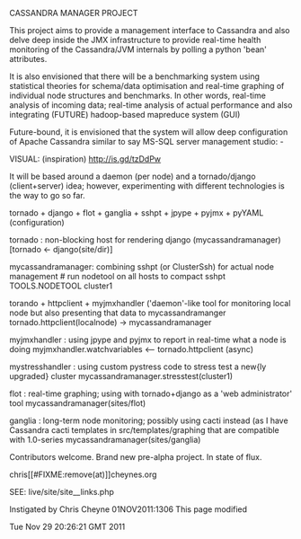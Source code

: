 CASSANDRA MANAGER PROJECT

This project aims to provide a management interface to Cassandra and also delve
deep inside the JMX infrastructure to provide real-time health monitoring of
the Cassandra/JVM internals by polling a python 'bean' attributes.  

It is also envisioned that there will be a
benchmarking system using statistical theories for schema/data optimisation and
real-time graphing of individual node structures and benchmarks.  In other
words, real-time analysis of incoming data; real-time analysis of actual
performance and also integrating (FUTURE) hadoop-based mapreduce system (GUI)

Future-bound, it is envisioned that the system will allow deep configuration
of Apache Cassandra similar to say MS-SQL server management studio: -

VISUAL: (inspiration) http://is.gd/tzDdPw


It will be based around a daemon (per node) and a tornado/django (client+server)
idea; however, experimenting with different technologies is the way to go so
far.

tornado + django + flot + ganglia + sshpt + jpype + pyjmx + pyYAML
(configuration)


tornado : non-blocking host for rendering django (mycassandramanager)
    [tornado <- django(site/dir)]


mycassandramanager: combining sshpt (or ClusterSsh) for actual node management
    # run nodetool on all hosts to compact
    sshpt TOOLS.NODETOOL cluster1 

torando + httpclient + myjmxhandler ('daemon'-like tool for monitoring local
node but also presenting that data to mycassandramanger
    tornado.httpclient(localnode) -> mycassandramanager

myjmxhandler : using jpype and pyjmx to report in real-time what a node is
doing
    myjmxhandler.watchvariables <-- tornado.httpclient (async)


mystresshandler : using custom pystress code to stress test a new{ly upgraded}
cluster
    mycassandramanager.stresstest(cluster1)


flot : real-time graphing; using with tornado+django as a 'web administrator'
tool
    mycassandramanager(sites/flot)


ganglia : long-term node monitoring; possibly using cacti instead (as I have
Cassandra cacti templates in src/templates/graphing that are compatible with
1.0-series
    mycassandramanager(sites/ganglia)

Contributors welcome. Brand new pre-alpha project.  In state of flux.

chris[[#FIXME:remove(at)]]cheynes.org

SEE: live/site/site__links.php

Instigated by Chris Cheyne 01NOV2011:1306
This page modified 

Tue Nov 29 20:26:21 GMT 2011

